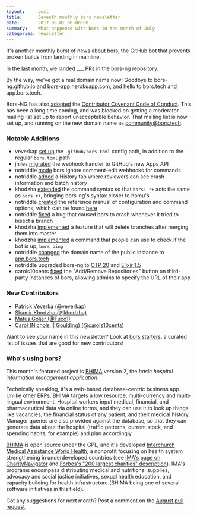 ```yaml
---
layout:     post
title:      Seventh monthly bors newsletter
date:       2017-08-01 00:00:00
summary:    What happened with bors in the month of July
categories: newsletter
---
```


It's another monthly burst of news about bors,
the GitHub bot that prevents broken builds from landing in mainline.

In the [last month](https://github.com/bors-ng/bors-ng/pulls?utf8=%E2%9C%93&q=is%3Apr%20is%3Aclosed%20closed%3A2017-07-01..2017-07-31),
we landed ___ PRs in the bors-ng repository.

By the way, we've got a real domain name now! Goodbye to bors-ng.github.io and bors-app.herokuapp.com, and hello to bors.tech and app.bors.tech.

Bors-NG has also [adopted](https://github.com/bors-ng/bors-ng/pull/134) the [Contributor Covenant Code of Conduct](https://github.com/bors-ng/bors-ng/blob/master/CODE_OF_CONDUCT.md).
This has been a long time coming, and was blocked on getting a moderator mailing list set up to report unacceptable behavior.
That mailing list is now set up, and running on the new domain name as <community@bors.tech>.


### Notable Additions

* veverkap [set up](https://github.com/bors-ng/bors-ng/pull/222) the `.github/bors.toml` config path, in addition to the regular `bors.toml` path
* jniles [migrated](https://github.com/bors-ng/bors-ng/pull/224) the webhook handler to GitHub's new Apps API
* notriddle [made](https://github.com/bors-ng/bors-ng/pull/223) bors ignore comment-edit webhooks for commands
* notriddle [added](https://github.com/bors-ng/bors-ng/pull/228) a History tab where reviewers can see crash information and batch history
* khodzha [extended](https://github.com/bors-ng/bors-ng/pull/232) the command syntax so that `bors: r+` acts the same as `bors r+`, bringing bors-ng's syntax closer to homu's
* notriddle [created](https://github.com/bors-ng/bors-ng.github.io/commit/77ac65152869255ded70af8ecc9d19e0ce36bfd2) the reference manual of configuration and command options, which can be found [here](../reference.md)
* notriddle [fixed](https://github.com/bors-ng/bors-ng/pull/231) a bug that caused bors to crash whenever it tried to bisect a branch
* khodzha [implemented](https://github.com/bors-ng/bors-ng/pull/237) a feature that will delete branches after merging them into master
* khodzha [implemented](https://github.com/bors-ng/bors-ng/pull/234) a command that people can use to check if the bot is up; `bors ping`
* notriddle [changed](https://github.com/bors-ng/bors-ng/pull/235) the domain name of the public instance to [app.bors.tech](https://app.bors.tech)
* notriddle upgraded bors-ng to [OTP 20](https://github.com/bors-ng/bors-ng/pull/229) and [Elixir 1.5](https://github.com/bors-ng/bors-ng/pull/239)
* carols10cents [fixed](https://github.com/bors-ng/bors-ng/pull/247) the "Add/Remove Repositories" button on third-party instances of bors, allowing admins to specify the URL of their app


### New Contributors

* [Patrick Veverka (@veverkap)](https://github.com/veverkap)
* [Shamir Khodzha (@khodzha)](https://github.com/khodzha)
* [Matus Goljer (@Fuco1)](https://github.com/Fuco1)
* [Carol (Nichols || Goulding) (@carols10cents)](https://github.com/carols10cents)

Want to see your name in this newsletter? Look at [bors starters](https://bors-ng.github.io/starters/), a curated list of issues that are good for new contributors!


### Who's using bors?

This month's featured project is [BHIMA] version 2, the *basic hospital information management application*.

Technically speaking, it's a web-based database-centric business app.  Unlike other ERPs, BHIMA targets a low resource, multi-currency and multi-lingual environment.  Hospital workers input medical, financial, and pharmaceutical data via online forms, and they can use it to look up things like vacancies, the financial status of any patient, and their medical history. Manager queries are also provided against the database, so that they can generate data about the hospital (traffic patterns, current stock, and spending habits, for example) and plan accordingly.

[BHIMA] is open source under the GPL, and it's developed [Interchurch Medical Assistance World Health][IMA], a nonprofit focusing on health system strengthening in underdeveloped countries (see [IMA's page on CharityNavigator][IMA CharityNavigator] and [Forbes's "200 largest charities" description][IMA Forbes]). IMA's programs encompass distributing medical and nutritional supplies, advocacy and social justice initiatives, sexual health education, and capacity building for health infrastructure (BHIMA being one of several software initiatives in this field).

[BHIMA]: https://github.com/IMA-WorldHealth/bhima-2.X/
[IMA]: https://en.wikipedia.org/wiki/IMA_World_Health
[IMA Forbes]: https://www.forbes.com/lists/2009/14/charity-09_IMA-World-Health_CH0297.html
[IMA CharityNavigator]: https://www.charitynavigator.org/index.cfm?bay=search.summary&orgid=3877

Got any suggestions for next month?
Post a comment on the [August pull request](https://github.com/bors-ng/bors-ng.github.io/pull/10).
